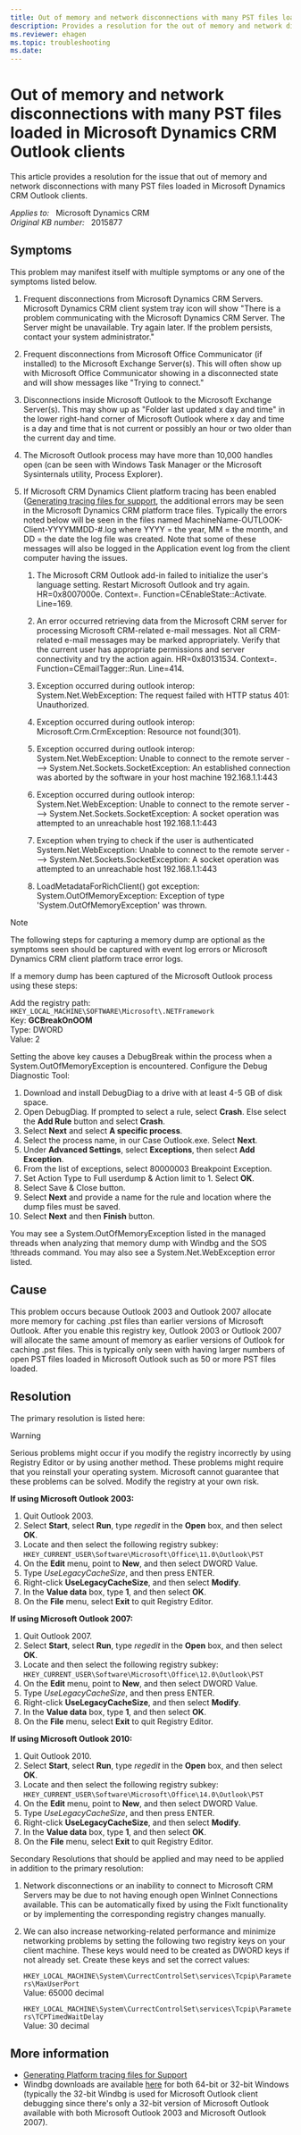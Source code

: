 ```yaml
---
title: Out of memory and network disconnections with many PST files loaded
description: Provides a resolution for the out of memory and network disconnections with many PST files loaded in Microsoft Dynamics CRM Outlook clients.
ms.reviewer: ehagen
ms.topic: troubleshooting
ms.date: 
---
```

# Out of memory and network disconnections with many PST files loaded in Microsoft Dynamics CRM Outlook clients

This article provides a resolution for the issue that out of memory and network disconnections with many PST files loaded in Microsoft Dynamics CRM Outlook clients.

_Applies to:_ &nbsp; Microsoft Dynamics CRM  
_Original KB number:_ &nbsp; 2015877

## Symptoms

This problem may manifest itself with multiple symptoms or any one of the symptoms listed below.

1. Frequent disconnections from Microsoft Dynamics CRM Servers. Microsoft Dynamics CRM client system tray icon will show "There is a problem communicating with the Microsoft Dynamics CRM Server. The Server might be unavailable. Try again later. If the problem persists, contact your system administrator."

2. Frequent disconnections from Microsoft Office Communicator (if installed) to the Microsoft Exchange Server(s). This will often show up with Microsoft Office Communicator showing in a disconnected state and will show messages like "Trying to connect."

3. Disconnections inside Microsoft Outlook to the Microsoft Exchange Server(s). This may show up as "Folder last updated x day and time" in the lower right-hand corner of Microsoft Outlook where x day and time is a day and time that is not current or possibly an hour or two older than the current day and time.

4. The Microsoft Outlook process may have more than 10,000 handles open (can be seen with Windows Task Manager or the Microsoft Sysinternals utility, Process Explorer).

5. If Microsoft CRM Dynamics Client platform tracing has been enabled ([Generating tracing files for support](/previous-versions/dynamics-crm4/implementation-guide/dd979085(v=crm.6)), the additional errors may be seen in the Microsoft Dynamics CRM platform trace files. Typically the errors noted below will be seen in the files named MachineName-OUTLOOK-Client-YYYYMMDD-#.log where YYYY = the year, MM = the month, and DD = the date the log file was created. Note that some of these messages will also be logged in the Application event log from the client computer having the issues.

    1. The Microsoft CRM Outlook add-in failed to initialize the user's language setting. Restart Microsoft Outlook and try again. HR=0x8007000e. Context=. Function=CEnableState::Activate. Line=169.

    2. An error occurred retrieving data from the Microsoft CRM server for processing Microsoft CRM-related e-mail messages. Not all CRM-related e-mail messages may be marked appropriately. Verify that the current user has appropriate permissions and server connectivity and try the action again. HR=0x80131534. Context=. Function=CEmailTagger::Run. Line=414.

    3. Exception occurred during outlook interop: System.Net.WebException: The request failed with HTTP status 401: Unauthorized.

    4. Exception occurred during outlook interop: Microsoft.Crm.CrmException: Resource not found(301).

    5. Exception occurred during outlook interop: System.Net.WebException: Unable to connect to the remote server ---> System.Net.Sockets.SocketException: An established connection was aborted by the software in your host machine 192.168.1.1:443

    6. Exception occurred during outlook interop: System.Net.WebException: Unable to connect to the remote server ---> System.Net.Sockets.SocketException: A socket operation was attempted to an unreachable host 192.168.1.1:443

    7. Exception when trying to check if the user is authenticated System.Net.WebException: Unable to connect to the remote server ---> System.Net.Sockets.SocketException: A socket operation was attempted to an unreachable host 192.168.1.1:443

    8. LoadMetadataForRichClient() got exception: System.OutOfMemoryException: Exception of type 'System.OutOfMemoryException' was thrown.

> [!NOTE]
> The following steps for capturing a memory dump are optional as the symptoms seen should be captured with event log errors or Microsoft Dynamics CRM client platform trace error logs.

If a memory dump has been captured of the Microsoft Outlook process using these steps:

Add the registry path: `HKEY_LOCAL_MACHINE\SOFTWARE\Microsoft\.NETFramework`  
Key: **GCBreakOnOOM**  
Type: DWORD  
Value: 2

Setting the above key causes a DebugBreak within the process when a System.OutOfMemoryException is encountered. Configure the Debug Diagnostic Tool:

1. Download and install DebugDiag to a drive with at least 4-5 GB of disk space.
2. Open DebugDiag. If prompted to select a rule, select **Crash**. Else select the **Add Rule** button and select **Crash**.
3. Select **Next** and select **A specific process**.
4. Select the process name, in our Case Outlook.exe. Select **Next**.
5. Under **Advanced Settings**, select **Exceptions**, then select **Add Exception**.
6. From the list of exceptions, select 80000003 Breakpoint Exception.
7. Set Action Type to Full userdump & Action limit to 1. Select **OK**.
8. Select Save & Close button.
9. Select **Next** and provide a name for the rule and location where the dump files must be saved.
10. Select **Next** and then **Finish** button.

You may see a System.OutOfMemoryException listed in the managed threads when analyzing that memory dump with Windbg and the SOS !threads command. You may also see a System.Net.WebException error listed.

## Cause

This problem occurs because Outlook 2003 and Outlook 2007 allocate more memory for caching .pst files than earlier versions of Microsoft Outlook. After you enable this registry key, Outlook 2003 or Outlook 2007 will allocate the same amount of memory as earlier versions of Outlook for caching .pst files. This is typically only seen with having larger numbers of open PST files loaded in Microsoft Outlook such as 50 or more PST files loaded.

## Resolution

The primary resolution is listed here:

> [!Warning]
> Serious problems might occur if you modify the registry incorrectly by using Registry Editor or by using another method. These problems might require that you reinstall your operating system. Microsoft cannot guarantee that these problems can be solved. Modify the registry at your own risk.

**If using Microsoft Outlook 2003:**

1. Quit Outlook 2003.
2. Select **Start**, select **Run**, type *regedit* in the **Open** box, and then select **OK**.
3. Locate and then select the following registry subkey:
   `HKEY_CURRENT_USER\Software\Microsoft\Office\11.0\Outlook\PST`
4. On the **Edit** menu, point to **New**, and then select DWORD Value.
5. Type *UseLegacyCacheSize*, and then press ENTER.
6. Right-click **UseLegacyCacheSize**, and then select **Modify**.
7. In the **Value data** box, type **1**, and then select **OK**.
8. On the **File** menu, select **Exit** to quit Registry Editor.

**If using Microsoft Outlook 2007:**

1. Quit Outlook 2007.
2. Select **Start**, select **Run**, type *regedit* in the **Open** box, and then select **OK**.
3. Locate and then select the following registry subkey:
   `HKEY_CURRENT_USER\Software\Microsoft\Office\12.0\Outlook\PST`
4. On the **Edit** menu, point to **New**, and then select DWORD Value.
5. Type *UseLegacyCacheSize*, and then press ENTER.
6. Right-click **UseLegacyCacheSize**, and then select **Modify**.
7. In the **Value data** box, type **1**, and then select **OK**.
8. On the **File** menu, select **Exit** to quit Registry Editor.

**If using Microsoft Outlook 2010:**

1. Quit Outlook 2010.
2. Select **Start**, select **Run**, type *regedit* in the **Open** box, and then select **OK**.
3. Locate and then select the following registry subkey:
   `HKEY_CURRENT_USER\Software\Microsoft\Office\14.0\Outlook\PST`
4. On the **Edit** menu, point to **New**, and then select DWORD Value.
5. Type *UseLegacyCacheSize*, and then press ENTER.
6. Right-click **UseLegacyCacheSize**, and then select **Modify**.
7. In the **Value data** box, type **1**, and then select **OK**.
8. On the **File** menu, select **Exit** to quit Registry Editor.

Secondary Resolutions that should be applied and may need to be applied in addition to the primary resolution:

1. Network disconnections or an inability to connect to Microsoft CRM Servers may be due to not having enough open WinInet Connections available. This can be automatically fixed by using the FixIt functionality or by implementing the corresponding registry changes manually.

2. We can also increase networking-related performance and minimize networking problems by setting the following two registry keys on your client machine. These keys would need to be created as DWORD keys if not already set. Create these keys and set the correct values:

    `HKEY_LOCAL_MACHINE\System\CurrectControlSet\services\Tcpip\Parameters\MaxUserPort`  
    Value: 65000 decimal

    `HKEY_LOCAL_MACHINE\System\CurrectControlSet\services\Tcpip\Parameters\TCPTimedWaitDelay`  
    Value: 30 decimal

## More information

- [Generating Platform tracing files for Support](/previous-versions/dynamics-crm4/implementation-guide/dd979085(v=crm.6))
- Windbg downloads are available [here](https://www.microsoft.com/whdc/devtools/debugging/default.mspx) for both 64-bit or 32-bit Windows (typically the 32-bit Windbg is used for Microsoft Outlook client debugging since there's only a 32-bit version of Microsoft Outlook available with both Microsoft Outlook 2003 and Microsoft Outlook 2007).
